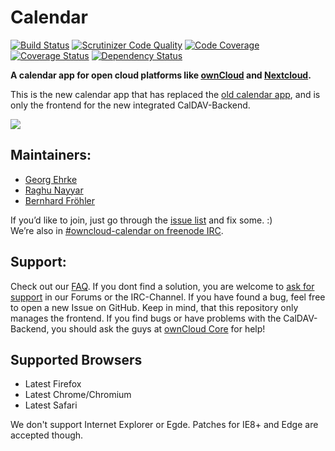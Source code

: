 # Calendar 

[![Build Status](https://travis-ci.org/owncloud/calendar.svg?branch=master)](https://travis-ci.org/owncloud/calendar)
[![Scrutinizer Code Quality](https://scrutinizer-ci.com/g/owncloud/calendar/badges/quality-score.png?b=master)](https://scrutinizer-ci.com/g/owncloud/calendar/?branch=master)
[![Code Coverage](https://scrutinizer-ci.com/g/owncloud/calendar/badges/coverage.png?b=master)](https://scrutinizer-ci.com/g/owncloud/calendar/?branch=master)
[![Coverage Status](https://coveralls.io/repos/github/owncloud/calendar/badge.svg?branch=master)](https://coveralls.io/github/owncloud/calendar?branch=master)
[![Dependency Status](https://www.versioneye.com/user/projects/57333497a0ca35004cf77c92/badge.svg?style=flat)](https://www.versioneye.com/user/projects/57333497a0ca35004cf77c92)

**A calendar app for open cloud platforms like [ownCloud](https://owncloud.org) and [Nextcloud](http://nextcloud.com).**  

This is the new calendar app that has replaced the [old calendar app](https://github.com/owncloudarchive/calendar), and is only the frontend for the new integrated CalDAV-Backend.

![](https://github.com/owncloud/screenshots/blob/master/calendar/screenshot.png)

## Maintainers:

 - [Georg Ehrke](https://github.com/georgehrke)
 - [Raghu Nayyar](https://github.com/raghunayyar)
 - [Bernhard Fröhler](https://github.com/codeling)

If you’d like to join, just go through the [issue list](https://github.com/owncloud/calendar/issues) and fix some. :)   
We’re also in [#owncloud-calendar on freenode IRC](https://webchat.freenode.net/?channels=owncloud-calendar).

## Support:

Check out our [FAQ](https://github.com/owncloud/calendar/wiki/FAQs). If you dont find a solution, you are welcome to [ask for support](https://owncloud.org/support/) in our Forums or the IRC-Channel. If you have found a bug, feel free to open a new Issue on GitHub. Keep in mind, that this repository only manages the frontend. If you find bugs or have problems with the CalDAV-Backend, you should ask the guys at [ownCloud Core](https://github.com/owncloud/core) for help!

## Supported Browsers

* Latest Firefox
* Latest Chrome/Chromium
* Latest Safari

We don't support Internet Explorer or Egde. Patches for IE8+ and Edge are accepted though.
